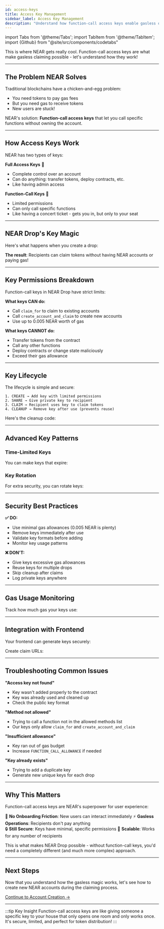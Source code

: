 ```yaml
---
id: access-keys
title: Access Key Management
sidebar_label: Access Key Management
description: "Understand how function-call access keys enable gasless operations in NEAR Drop."
---
```

import Tabs from '@theme/Tabs';
import TabItem from '@theme/TabItem';
import {Github} from "@site/src/components/codetabs"

This is where NEAR gets really cool. Function-call access keys are what make gasless claiming possible - let's understand how they work!

---

## The Problem NEAR Solves

Traditional blockchains have a chicken-and-egg problem:
- You need tokens to pay gas fees
- But you need gas to receive tokens
- New users are stuck!

NEAR's solution: **Function-call access keys** that let you call specific functions without owning the account.

---

## How Access Keys Work

NEAR has two types of keys:

**Full Access Keys** 🔑
- Complete control over an account
- Can do anything: transfer tokens, deploy contracts, etc.
- Like having admin access

**Function-Call Keys** 🎫  
- Limited permissions
- Can only call specific functions
- Like having a concert ticket - gets you in, but only to your seat

---

## NEAR Drop's Key Magic

Here's what happens when you create a drop:

<Github fname="lib.rs" language="rust" 
        url="https://github.com/Festivemena/Near-drop/blob/main/contract/src/lib.rs"
        start="140" end="170" />

**The result**: Recipients can claim tokens without having NEAR accounts or paying gas!

---

## Key Permissions Breakdown

Function-call keys in NEAR Drop have strict limits:

<Github fname="lib.rs" language="rust" 
        url="https://github.com/Festivemena/Near-drop/blob/main/contract/src/lib.rs"
        start="8" end="20" />

**What keys CAN do:**
- Call `claim_for` to claim to existing accounts
- Call `create_account_and_claim` to create new accounts
- Use up to 0.005 NEAR worth of gas

**What keys CANNOT do:**
- Transfer tokens from the contract
- Call any other functions
- Deploy contracts or change state maliciously
- Exceed their gas allowance

---

## Key Lifecycle

The lifecycle is simple and secure:

```
1. CREATE → Add key with limited permissions
2. SHARE → Give private key to recipient  
3. CLAIM → Recipient uses key to claim tokens
4. CLEANUP → Remove key after use (prevents reuse)
```

Here's the cleanup code:

<Github fname="claim.rs" language="rust" 
        url="https://github.com/Festivemena/Near-drop/blob/main/contract/src/claim.rs"
        start="200" end="220" />

---

## Advanced Key Patterns

### Time-Limited Keys

You can make keys that expire:

<Github fname="lib.rs" language="rust" 
        url="https://github.com/Festivemena/Near-drop/blob/main/contract/src/lib.rs"
        start="300" end="330" />

### Key Rotation

For extra security, you can rotate keys:

<Github fname="lib.rs" language="rust" 
        url="https://github.com/Festivemena/Near-drop/blob/main/contract/src/lib.rs"
        start="350" end="380" />

---

## Security Best Practices

**✅ DO:**
- Use minimal gas allowances (0.005 NEAR is plenty)
- Remove keys immediately after use
- Validate key formats before adding
- Monitor key usage patterns

**❌ DON'T:**
- Give keys excessive gas allowances
- Reuse keys for multiple drops
- Skip cleanup after claims
- Log private keys anywhere

---

## Gas Usage Monitoring

Track how much gas your keys use:

<Github fname="lib.rs" language="rust" 
        url="https://github.com/Festivemena/Near-drop/blob/main/contract/src/lib.rs"
        start="400" end="420" />

---

## Integration with Frontend

Your frontend can generate keys securely:

<Github fname="crypto.js" language="javascript" 
        url="https://github.com/Festivemena/Drop/blob/main/src/utils/crypto.js"
        start="1" end="30" />

Create claim URLs:

<Github fname="crypto.js" language="javascript" 
        url="https://github.com/Festivemena/Drop/blob/main/src/utils/crypto.js"
        start="32" end="45" />

---

## Troubleshooting Common Issues

**"Access key not found"**
- Key wasn't added properly to the contract
- Key was already used and cleaned up
- Check the public key format

**"Method not allowed"**
- Trying to call a function not in the allowed methods list
- Our keys only allow `claim_for` and `create_account_and_claim`

**"Insufficient allowance"**
- Key ran out of gas budget
- Increase `FUNCTION_CALL_ALLOWANCE` if needed

**"Key already exists"**
- Trying to add a duplicate key
- Generate new unique keys for each drop

---

## Why This Matters

Function-call access keys are NEAR's superpower for user experience:

🎯 **No Onboarding Friction**: New users can interact immediately
⚡ **Gasless Operations**: Recipients don't pay anything  
🔒 **Still Secure**: Keys have minimal, specific permissions
🚀 **Scalable**: Works for any number of recipients

This is what makes NEAR Drop possible - without function-call keys, you'd need a completely different (and much more complex) approach.

---

## Next Steps

Now that you understand how the gasless magic works, let's see how to create new NEAR accounts during the claiming process.

[Continue to Account Creation →](./account-creation.md)

---

:::tip Key Insight
Function-call access keys are like giving someone a specific key to your house that only opens one room and only works once. It's secure, limited, and perfect for token distribution!
:::
